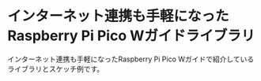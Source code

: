 # インターネット連携も手軽になったRaspberry Pi Pico Wガイドライブラリ
インターネット連携も手軽になったRaspberry Pi Pico Wガイドで紹介しているライブラリとスケッチ例です。